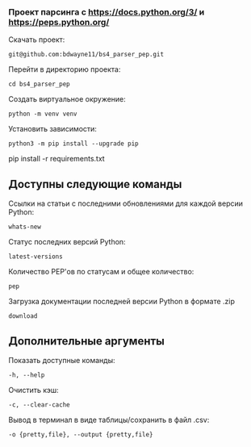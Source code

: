 ### Проект парсинга c https://docs.python.org/3/ и https://peps.python.org/

Скачать проект:
```
git@github.com:bdwayne11/bs4_parser_pep.git
```
Перейти в директорию проекта:
```
cd bs4_parser_pep
```
Создать виртуальное окружение:
```
python -m venv venv
```
Установить зависимости:
```
python3 -m pip install --upgrade pip
```
pip install -r requirements.txt

## Доступны следующие команды
Ссылки на статьи с последними обновлениями для каждой версии Python:
```
whats-new
```
Статус последних версий Python:
```
latest-versions
```
Количество PEP'ов по статусам и общее количество:
```
pep
```
Загрузка документации последней версии Python в формате .zip
```
download
```
## Дополнительные аргументы
Показать доступные команды:
```
-h, --help
```
Очистить кэш:
```
-c, --clear-cache
```
Вывод в терминал в виде таблицы/сохранить в файл .csv:
```
-o {pretty,file}, --output {pretty,file}
```
